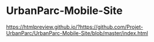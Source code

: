 # UrbanParc-Mobile-Site
https://htmlpreview.github.io/?https://github.com/Projet-UrbanParc/UrbanParc-Mobile-Site/blob/master/index.html

